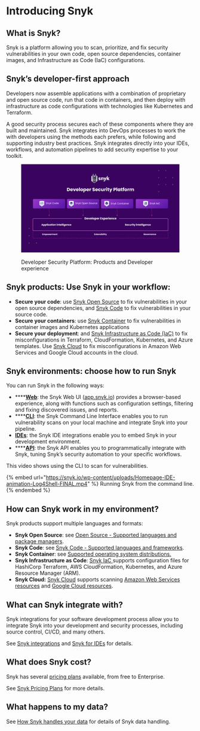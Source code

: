 # Introducing Snyk

## What is Snyk?

Snyk is a platform allowing you to scan, prioritize, and fix security vulnerabilities in your own code, open source dependencies, container images, and Infrastructure as Code (IaC) configurations.

## Snyk’s developer-first approach

Developers now assemble applications with a combination of proprietary and open source code, run that code in containers, and then deploy with infrastructure as code configurations with technologies like Kubernetes and Terraform.

A good security process secures each of these components where they are built and maintained. Snyk integrates into DevOps processes to work the with developers using the methods each prefers, while following and supporting industry best practices. Snyk integrates directly into your IDEs, workflows, and automation pipelines to add security expertise to your toolkit.

<figure><img src="../../.gitbook/assets/image (70).png" alt="Developer Security Platform"><figcaption><p>Developer Security Platform: Products and Developer experience</p></figcaption></figure>

## Snyk products: Use Snyk in your workflow:

* **Secure your code**: use [Snyk Open Source](../../products/snyk-open-source/) to fix vulnerabilities in your open source dependencies, and [Snyk Code](../../products/snyk-code/) to fix vulnerabilities in your source code.
* **Secure your containers**: use [Snyk Container](../../products/snyk-container/) to fix vulnerabilities in container images and Kubernetes applications
* **Secure your deployment**: and [Snyk Infrastructure as Code (IaC)](../../products/snyk-infrastructure-as-code/) to fix misconfigurations in Terraform, CloudFormation, Kubernetes, and Azure templates. Use [Snyk Cloud](../../products/snyk-cloud/) to fix misconfigurations in Amazon Web Services and Google Cloud accounts in the cloud.

## Snyk environments: choose how to run Snyk

You can run Snyk in the following ways:

* ****[**Web**](snyk-web-ui/getting-started-with-the-snyk-web-ui.md): the Snyk Web UI ([app.snyk.io](https://app.snyk.io)) provides a browser-based experience, along with functions such as configuration settings, filtering and fixing discovered issues, and reports.
* ****[**CLI**](../../snyk-cli/): the Snyk Command Line Interface enables you to run vulnerability scans on your local machine and integrate Snyk into your pipeline.
* [**IDEs**](../../ide-tools/): the Snyk IDE integrations enable you to embed Snyk in your development environment.
* ****[**API**](../../snyk-api-info/): the Snyk API enables you to programmatically integrate with Snyk, tuning Snyk’s security automation to your specific workflows.

This video shows using the CLI to scan for vulnerabilities.

{% embed url="https://snyk.io/wp-content/uploads/Homepage-IDE-animation-Log4Shell-FINAL.mp4" %}
Running Snyk from the command line.
{% endembed %}

## How can Snyk work in my environment?

Snyk products support multiple languages and formats:

* **Snyk Open Source**: see [Open Source - Supported languages and package managers](../../products/snyk-open-source/language-and-package-manager-support/).
* **Snyk Code**: see [Snyk Code - Supported languages and frameworks](../../products/snyk-code/snyk-code-language-and-framework-support.md).
* **Snyk Container**: see [Supported operating system distributions.](../../products/snyk-container/supported-operating-system-distributions.md)
* **Snyk Infrastructure as Code**: [Snyk IaC ](../../products/snyk-infrastructure-as-code/)supports configuration files for HashiCorp Terraform, AWS CloudFormation, Kubernetes, and Azure Resource Manager (ARM).
* **Snyk Cloud:** [Snyk Cloud](../../products/snyk-cloud/) supports scanning [Amazon Web Services resources](../../products/snyk-cloud/supported-aws-resources-for-snyk-cloud.md) and [Google Cloud resources](../../products/snyk-cloud/getting-started-with-snyk-cloud-google/).

## What can Snyk integrate with?

Snyk integrations for your software development process allow you to integrate Snyk into your development and security processes, including source control, CI/CD, and many others.

See [Snyk integrations](../../integrations/) and [Snyk for IDEs](../../ide-tools/) for details.

## **What does Snyk cost?**

Snyk has several [pricing plans](https://snyk.io/plans/) available, from free to Enterprise.

See [Snyk Pricing Plans](../../snyk-processes/plans.md) for more details.

## What happens to my data?

See [How Snyk handles your data](../../snyk-processes/how-snyk-handles-your-data.md) for details of Snyk data handling.
